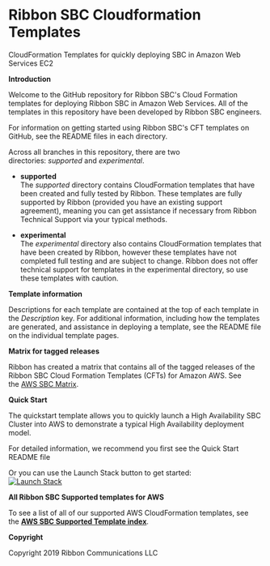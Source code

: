 # Ribbon SBC Cloudformation Templates
CloudFormation Templates for quickly deploying SBC in Amazon Web Services EC2

**Introduction**

Welcome to the GitHub repository for Ribbon SBC's Cloud Formation templates for deploying Ribbon SBC in Amazon Web Services. All of the templates in this repository have been developed by Ribbon SBC engineers.

For information on getting started using Ribbon SBC's CFT templates on GitHub, see the README files in each directory.

Across all branches in this repository, there are two directories: *supported* and *experimental*.

  - **supported**  
    The *supported* directory contains CloudFormation templates that
    have been created and fully tested by Ribbon. These templates are
    fully supported by Ribbon (provided you have an existing support
    agreement), meaning you can get assistance if necessary from Ribbon
    Technical Support via your typical methods.

  - **experimental**  
    The *experimental* directory also contains CloudFormation templates
    that have been created by Ribbon, however these templates have not
    completed full testing and are subject to change. Ribbon does not
    offer technical support for templates in the experimental directory,
    so use these templates with caution.

**Template information**

Descriptions for each template are contained at the top of each template in the *Description* key. For additional information, including how the templates are generated, and assistance in deploying a template, see the README file on the individual template pages.

**Matrix for tagged releases**

Ribbon has created a matrix that contains all of the tagged releases of the Ribbon SBC Cloud Formation Templates (CFTs) for Amazon AWS. See the [AWS SBC Matrix](https://github.com/RibbonCommunications/sbc-aws-cloudformation/blob/master/aws-sbc-matrix.md).

**Quick Start**

The quickstart template allows you to quickly launch a High Availability SBC Cluster into AWS to demonstrate a typical High Availability
deployment model.

For detailed information, we recommend you first see the <span class="underline">Quick Start README file</span>

Or you can use the Launch Stack button to get started:  
[![Launch Stack](https://cdn.rawgit.com/buildkite/cloudformation-launch-stack-button-svg/master/launch-stack.svg)](https://console.aws.amazon.com/cloudformation/home#/stacks/new?stackName=buildkite&templateURL=https://s3.amazonaws.com/rbbn-sbc-cft/AWS_Stand_Alone_template.json)

**All Ribbon SBC Supported templates for AWS**

To see a list of all of our supported AWS CloudFormation templates, see the [**AWS SBC Supported Template index**](https://github.com/RibbonCommunications/sbc_aws_cloudformation/blob/master/template-index.md).

**Copyright**

Copyright 2019 Ribbon Communications LLC
